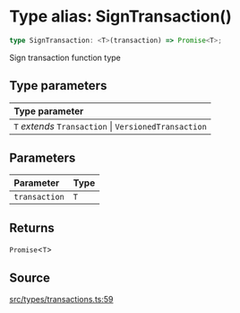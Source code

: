 # Type alias: SignTransaction()

```ts
type SignTransaction: <T>(transaction) => Promise<T>;
```

Sign transaction function type

## Type parameters

| Type parameter |
| :------ |
| `T` *extends* `Transaction` \| `VersionedTransaction` |

## Parameters

| Parameter | Type |
| :------ | :------ |
| `transaction` | `T` |

## Returns

`Promise`\<`T`\>

## Source

[src/types/transactions.ts:59](https://github.com/torque-labs/torque-ts-sdk/blob/06c96b69b43209c72870e94ce49516c9ed8e9158/src/types/transactions.ts#L59)
